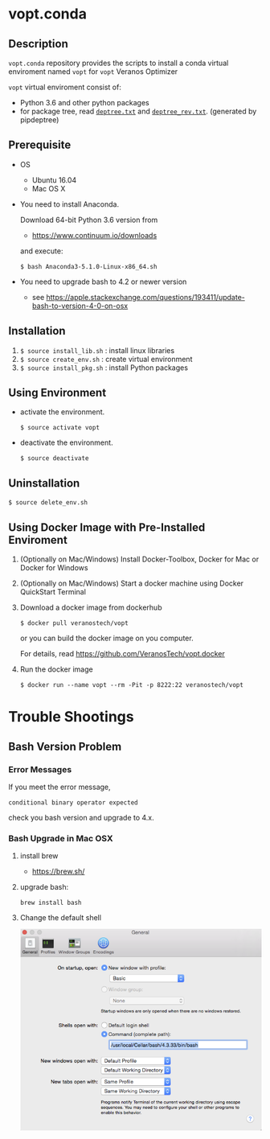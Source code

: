 # vopt.conda

## Description

`vopt.conda` repository provides the scripts to install
a conda virtual enviroment named `vopt` for `vopt` Veranos Optimizer

`vopt` virtual enviroment consist of:

* Python 3.6 and other python packages
* for package tree, read [`deptree.txt`](deptree.txt) and [`deptree_rev.txt`](deptree_rev.txt). (generated by pipdeptree)


## Prerequisite

* OS

  * Ubuntu 16.04
  * Mac OS X

* You need to install Anaconda.

  Download 64-bit Python 3.6 version from
    * https://www.continuum.io/downloads

  and execute:
  ```
  $ bash Anaconda3-5.1.0-Linux-x86_64.sh
  ```

* You need to upgrade bash to 4.2 or newer version

  * see https://apple.stackexchange.com/questions/193411/update-bash-to-version-4-0-on-osx


## Installation


1. `$ source install_lib.sh` : install linux libraries
1. `$ source create_env.sh` : create virtual environment
1. `$ source install_pkg.sh` : install Python packages


## Using Environment

* activate the environment.
  ```
  $ source activate vopt
  ```

* deactivate the environment.
  ```
  $ source deactivate
  ```

## Uninstallation

```
$ source delete_env.sh
```

## Using Docker Image with Pre-Installed Enviroment

1. (Optionally on Mac/Windows) Install Docker-Toolbox, Docker for Mac or Docker for Windows
1. (Optionally on Mac/Windows) Start a docker machine using Docker QuickStart Terminal
1. Download a docker image from dockerhub
   ```
   $ docker pull veranostech/vopt
   ```

   or you can build the docker image on you computer.

   For details, read https://github.com/VeranosTech/vopt.docker

1. Run the docker image
   ```
   $ docker run --name vopt --rm -Pit -p 8222:22 veranostech/vopt
   ```


# Trouble Shootings

## Bash Version Problem

### Error Messages

If you meet the error message,
```
conditional binary operator expected
```

check you bash version and upgrade to 4.x.

### Bash Upgrade in Mac OSX

1. install brew

   * https://brew.sh/

2. upgrade bash:

   ```
   brew install bash
   ```

3. Change the default shell

   ![Mac OSX Shell Change](./macosxchangeshell.png)
